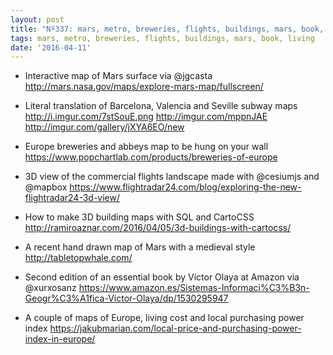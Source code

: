 ```yaml
---
layout: post
title: "Nº337: mars, metro, breweries, flights, buildings, mars, book, living"
tags: mars, metro, breweries, flights, buildings, mars, book, living
date: '2016-04-11'
---
```


* Interactive map of Mars surface via @jgcasta
  http://mars.nasa.gov/maps/explore-mars-map/fullscreen/

* Literal translation of Barcelona, Valencia and Seville subway maps
  http://i.imgur.com/7stSouE.png http://imgur.com/mppnJAE http://imgur.com/gallery/jXYA6EO/new

* Europe breweries and abbeys map to be hung on your wall
  https://www.popchartlab.com/products/breweries-of-europe

* 3D view of the commercial flights landscape made with @cesiumjs and @mapbox
  https://www.flightradar24.com/blog/exploring-the-new-flightradar24-3d-view/

* How to make 3D building maps with SQL and CartoCSS
  http://ramiroaznar.com/2016/04/05/3d-buildings-with-cartocss/

* A recent hand drawn map of Mars with a medieval style
  http://tabletopwhale.com/

* Second edition of an essential book by Víctor Olaya at Amazon via @xurxosanz
  https://www.amazon.es/Sistemas-Informaci%C3%B3n-Geogr%C3%A1fica-Victor-Olaya/dp/1530295947

* A couple of maps of Europe, living cost and local purchasing power index
  https://jakubmarian.com/local-price-and-purchasing-power-index-in-europe/

